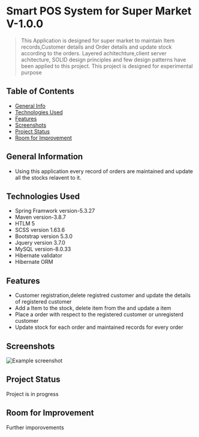 # Smart POS System for Super Market V-1.0.0
> This Application is designed for super market to maintain Item records,Customer details and Order details and update stock according to the orders.
>Layered achitechture,client server achitecture, SOLID design principles and few design patterns have been applied to this project.
>This project is designed for experimental purpose


## Table of Contents
* [General Info](#general-information)
* [Technologies Used](#technologies-used)
* [Features](#features)
* [Screenshots](#screenshots)
* [Project Status](#project-status)
* [Room for Improvement](#room-for-improvement)



<!-- * [License](#license) -->


## General Information
- Using this application every record of orders are maintained and update all the stocks relavent to it.



## Technologies Used
- Spring Framwork version-5.3.27
- Maven version-3.8.7
- HTLM 5
- SCSS version 1.63.6
- Bootstrap version 5.3.0
- Jquery version 3.7.0
- MySQL version-8.0.33
- Hibernate validator
- Hibernate ORM




## Features
- Customer registration,delete registred customer and update the details of registered customer
- Add a Item to the stock, delete item from the and update a item 
- Place a order with respect to the registered customer or unregisterd customer
- Update stock for each order and maintained records for every order




## Screenshots
![Example screenshot](./img/screenshot.png)
<!-- If you have screenshots you'd like to share, include them here. -->


## Project Status
Project is in progress

## Room for Improvement
Further imporovements 



